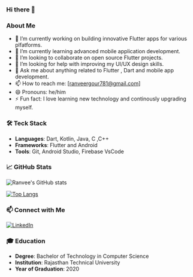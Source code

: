 ### Hi there 👋

###  About Me

- 🔭 I’m currently working on building innovative Flutter apps for various plfatforms.
- 🌱 I’m currently learning advanced mobile application development.
- 👯 I’m looking to collaborate on open source Flutter projects.
- 🤔 I’m looking for help with improving my UI/UX design skills.
- 💬 Ask me about anything related to Flutter , Dart and mobile app development.
- 📫 How to reach me: [ranveergour781@gmail.com]
- 😄 Pronouns: he/him
- ⚡ Fun fact: I love learning new technology and continously upgrading myself.

### 🛠️ Teck Stack
- **Languages**: Dart, Kotlin, Java, C ,C++
- **Frameworks**: Flutter and Android
- **Tools**: Git, Android Studio, Firebase VsCode

### 📈 GitHub Stats
![Ranvee's GitHub stats](https://github-readme-stats.vercel.app/api?username=RanveerSingh1997&show_icons=true&theme=radical)

[![Top Langs](https://github-readme-stats.vercel.app/api/top-langs/?username=RanveerSingh1997&layout=compact&theme=radical)](https://github.com/RanveerSingh1997/github-readme-stats)

### 📫 Connect with Me
[![LinkedIn](https://img.shields.io/badge/-LinkedIn-blue?style=flat-square&logo=LinkedIn&logoColor=white&link=https://www.linkedin.com/in/ranveer-singh-gour/)](https://www.linkedin.com/in/ranveer-singh-gour-410996158/)

### 🎓 Education
- **Degree**: Bachelor of Technology in Computer Science
- **Institution**: Rajasthan Technical University
- **Year of Graduation**: 2020


